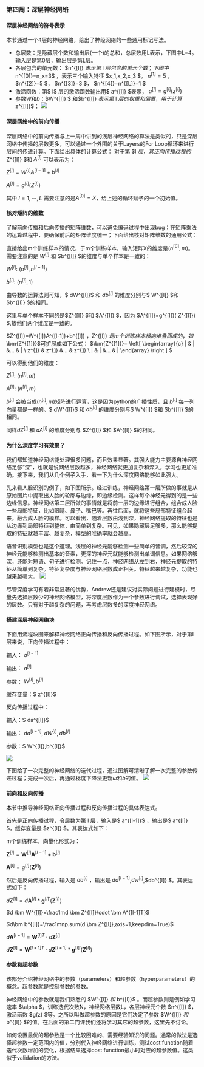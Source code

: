 ### 第四周：深层神经网络

#### 深层神经网络的符号表示
本节通过一个4层的神经网络，给出了神经网络的一些通用标记写法。
- 总层数：是隐藏层个数和输出层(一个)的总和，总层数用L表示，下图中L=4。输入层是第0层，输出层是第L层。
- 各层包含的单元数： $n^{[l]} $表示第$ l  $层包含的单元个数；下图中$n^{[0]}=n_x=3$ ，表示三个输入特征 $x_1,x_2,x_3 $。 $n^{[1]}=5$ ， $n^{[2]}=5 $， $n^{[3]}=3 $， $n^{[4]}=n^{[L]}=1 $
- 激活函数：第$ l$ 层的激活函数输出用$ a^{[l]} $表示， $a^{[l]}=g^{[l]}(z^{[l]})$
- 参数$W$和$b$：$W^{[l]} $ 和$b^{[l]} $表示第$ l $层的权重和偏置，用于计算$ z^{[l]}$；
![](deep_network_notation.jpg)

#### 深层网络中的前向传播
深层网络中的前向传播与上一周中讲到的浅层神经网络的算法是类似的，只是深层网络中传播的层数更多，可以通过一个外围的关于Layers的For Loop循环来进行层间的传递计算。下面给出具体的计算公式：
对于第 $l $层，其正向传播过程的$ Z^{[l]} $和 $A^{[l]}$ 可以表示为：

$Z^{[l]}=W^{[l]}A^{[l-1]}+b^{[l]}$

$A^{[l]}=g^{[l]}(Z^{[l]})$

其中 $l=1,\cdots,L$ 
需要注意的是$A^{[0]}=X$，给上述的循环赋予的一个初始值。

#### 核对矩阵的维数
了解前向传播和后向传播的矩阵维数，可以避免编码过程中出现bug；在矩阵乘法的运算过程中，要确保前后的矩阵维度统一；下面给出核对矩阵维数的通用公式：

直接给出m个训练样本的情况，于m个训练样本，输入矩阵X的维度是$(n^{[0]},m )$。需要注意的是 $W^{[l]}$ 和 $b^{[l]} $的维度与单个样本是一致的：

$W^{[l]}:\ (n^{[l]},n^{[l-1]})$

$b^{[l]}:\ (n^{[l]},1)$

由导数的运算法则可知，$ dW^{[l]}$ 和 $db^{[l]}$ 的维度分别与$ W^{[l]} $和 $b^{[l]} $的相同。

这里与单个样本不同的是$Z^{[l]} $和 $A^{[l]} $，因为 $A^{[l]}=g^{[l]}( Z^{[l]}) $,故他们两个维度是一致的。

 $Z^{[l]}=W^{[l]}A^{[l-1]}+b^{[l]} $，$Z^{[l]} $是m个训练样本横向堆叠而成的，如$\bm{Z^{[1]}}$可扩展成如下公式：
 $\bm{Z^{[1]}}= \left[ \begin{array}{c}
|  & | &... & | \\
z^{[1](1)}  & z^{[1](2)} &... & z^{[1](m)} \\
|  & | &... & | 
\end{array} 
\right ] $

可以得到他们的维度：

$Z^{[l]}:\ (n^{[l]},m)$

$A^{[l]}:\ (n^{[l]},m)$

$b^{[l]}$ 会被当成$(n^{[l]},m)$矩阵进行运算，这是因为python的广播性质，且 $b^{[l]}$ 每一列向量都是一样的。$ dW^{[l]}$ 和 $db^{[l]}$ 的维度分别与$ W^{[l]} $和 $b^{[l]} $的相同。

同样$dZ^{[l]}$ 和 $dA^{[l]}$ 的维度分别与 $Z^{[l]} $和 $A^{[l]} $的相同。

#### 为什么深度学习有效果？
我们都知道神经网络能处理很多问题，而且效果显著。其强大能力主要源自神经网络足够“深”，也就是说网络层数越多，神经网络就更加复杂和深入，学习也更加准确。接下来，我们从几个例子入手，看一下为什么深度网络能够如此强大。

先来看人脸识别的例子，如下图所示。经过训练，神经网络第一层所做的事就是从原始图片中提取出人脸的轮廓与边缘，即边缘检测。这样每个神经元得到的是一些边缘信息。神经网络第二层所做的事情就是将前一层的边缘进行组合，组合成人脸一些局部特征，比如眼睛、鼻子、嘴巴等。再往后面，就将这些局部特征组合起来，融合成人脸的模样。可以看出，随着层数由浅到深，神经网络提取的特征也是从边缘到局部特征到整体，由简单到复杂。可见，如果隐藏层足够多，那么能够提取的特征就越丰富、越复杂，模型的准确率就会越高。

语音识别模型也是这个道理。浅层的神经元能够检测一些简单的音调，然后较深的神经元能够检测出基本的音素，更深的神经元就能够检测出单词信息。如果网络够深，还能对短语、句子进行检测。记住一点，神经网络从左到右，神经元提取的特征从简单到复杂。特征复杂度与神经网络层数成正相关。特征越来越复杂，功能也越来越强大。
![](deep_network_representation.png)

尽管深度学习有着非常显著的优势，Andrew还是建议对实际问题进行建模时，尽量先选择层数少的神经网络模型，将深度层数作为一个参数进行调试，选择表现好的层数。只有对于越复杂的问题，再考虑层数多的深度神经网络。

#### 搭建深层神经网络块
下面用流程块图来解释神经网络正向传播和反向传播过程。如下图所示，对于第l层来说，正向传播过程中：

输入： $a^{[l-1]}$

输出： $a^{[l]}$

参数： $W^{[l]},b^{[l]}$

缓存变量：$ z^{[l]}$

反向传播过程中：

输入：$ da^{[l]}$

输出： $da^{[l-1]},dW^{[l]},db^{[l]}$

参数：$ W^{[l]},b^{[l]}$

![](building_blocks_one_elements.jpg)

下图给了一次完整的神经网络的迭代过程，通过图解可清晰了解一次完整的参数传递过程；完成一次后，再通过梯度下降法更新$\omega$和$b$的值。
![](building_blocks.jpg)

#### 前向和反向传播
本节中推导神经网络正向传播过程和反向传播过程的具体表达式。

首先是正向传播过程，令层数为第 l 层，输入是$ a^{[l-1]}$ ，输出是$ a^{[l]} $，缓存变量是 $z^{[l]} $。其表达式如下：

m个训练样本，向量化形式为：

$\bm Z^{[l]}=\bm W^{[l]}\bm A^{[l-1]}+\bm b^{[l]}$

$\bm A^{[l]}=g^{[l]}(\bm Z^{[l]})$

然后是反向传播过程，输入是 $da^{[l]}$ ，输出是 $da^{[l-1]}$,$dw^{[l]}$,$db^{[l]} $。其表达式如下：

$d \bm Z^{[l]}=d \bm A^{[l]}\ast \bm g^{[l]'}(\bm Z^{[l]})$

$d \bm W^{[l]}=\frac1md \bm Z^{[l]}\cdot \bm A^{[l-1]T}$


$d\bm b^{[l]}=\frac1mnp.sum(d \bm Z^{[l]},axis=1,keepdim=True)$

$d\bm A^{[l-1]}=\bm W^{[l]T}\cdot d\bm Z^{[l]}$

$d\bm Z^{[l]}=\bm W^{[l+1]T}\cdot d\bm Z^{[l+1]}\ast \bm g^{[l]'}(\bm Z^{[l]})$

#### 参数和超参数

该部分介绍神经网络中的参数（parameters）和超参数（hyperparameters）的概念。超参数就是控制参数的参数。

神经网络中的参数就是我们熟悉的 $W^{[l]} $和$ b^{[l]}$ 。而超参数则是例如学习速率 $\alpha $，训练迭代次数N，神经网络层数L，各层神经元个数 $n^{[l]} $，激活函数 $g(z) $等。之所以叫做超参数的原因是它们决定了参数 $W^{[l]} $和$ b^{[l]} $的值。在后面的第二门课我们还将学习其它的超参数，这里先不讨论。

如何设置最优的超参数是一个比较困难的、需要经验知识的问题。通常的做法是选择超参数一定范围内的值，分别代入神经网络进行训练，测试cost function随着迭代次数增加的变化，根据结果选择cost function最小时对应的超参数值。这类似于validation的方法。